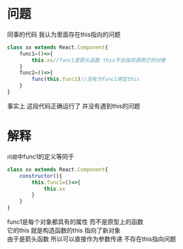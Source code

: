 # 问题
同事的代码 我认为里面存在this指向的问题
``` javascript
class xx extends React.Component{
    func1=()=>{
        this.xx//func1是箭头函数 this不会指向调用它的对象
    }
    func2=()=>{
        func(this.func1)//没有为func1绑定this
    }
}
```
事实上 这段代码正确运行了 并没有遇到this的问题
# 解释
`问题`中func1的定义等同于
``` javascript
class xx extends React.Component{
    constructor(){
        this.func1=()=>{
            this.xx
        }
    }
}
```
func1是每个对象都具有的属性 而不是原型上的函数<br>
它的this 就是构造函数的this 指向了新对象<br>
由于是箭头函数 所以可以直接作为参数传递 不存在this指向问题